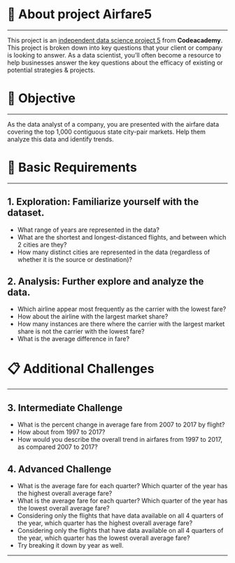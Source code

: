 # 📝 About project Airfare5
---
This project is an [independent data science project 5](https://discuss.codecademy.com/t/data-science-independent-project-5-analyze-airfare-data/419949) from **Codeacademy**. This project is broken down into key questions that your client or company is looking to answer. As a data scientist, you’ll often become a resource to help businesses answer the key questions about the efficacy of existing or potential strategies & projects.

# 🎯 Objective
---
As the data analyst of a company, you are presented with the airfare data covering the top 1,000 contiguous state city-pair markets. Help them analyze this data and identify trends.

# 📂 Basic Requirements
---
## 1. Exploration: Familiarize yourself with the dataset.

- What range of years are represented in the data?
- What are the shortest and longest-distanced flights, and between which 2 cities are they? 
- How many distinct cities are represented in the data (regardless of whether it is the source or destination)? 

## 2. Analysis: Further explore and analyze the data.

- Which airline appear most frequently as the carrier with the lowest fare? 
- How about the airline with the largest market share?
- How many instances are there where the carrier with the largest market share is not the carrier with the lowest fare? 
- What is the average difference in fare?

# 📋 Additional Challenges
---

## 3. Intermediate Challenge
- What is the percent change in average fare from 2007 to 2017 by flight? 
- How about from 1997 to 2017? 
- How would you describe the overall trend in airfares from 1997 to 2017, as compared 2007 to 2017?

## 4. Advanced Challenge
- What is the average fare for each quarter? Which quarter of the year has the highest overall average fare? 
- What is the average fare for each quarter? Which quarter of the year has the lowest overall average fare? 
- Considering only the flights that have data available on all 4 quarters of the year, which quarter has the highest overall average fare?
- Considering only the flights that have data available on all 4 quarters of the year, which quarter has the lowest overall average fare?
- Try breaking it down by year as well. 
---
